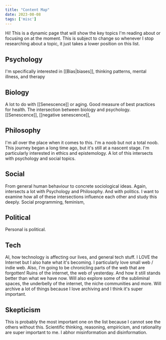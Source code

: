 ```yaml
---
title: "Content Map"
date: 2023-08-08
tags: ['misc']
---
```

Hi! This is a dynamic page that will show the key topics I'm reading about or focusing on at the moment. This is subject to change so whenever I stop researching about a topic, it just takes a lower position on this list. 

## Psychology
I'm specifically interested in [[Bias|biases]], thinking patterns, mental illness, and therapy
## Biology
A lot to do with [[Senescence]] or aging. Good measure of best practices for health. The intersection between biology and psychology. 
[[Senescence]], [[negative senescence]], 
## Philosophy
I'm all over the place when it comes to this. I'm a noob but not a total noob. This journey began a long time ago, but it's still at a nascent stage. I'm particularly interested in ethics and epistemology. A lot of this intersects with psychology and social topics.
## Social
From general human behaviour to concrete sociological ideas. Again, intersects a lot with Psychology and Philosophy. And with politics. I want to examine how all of these intersections influence each other and study this deeply. 
Social programming, feminism, 
## Political
Personal is political. 
## Tech
AI, how technology is affecting our lives, and general tech stuff. I LOVE the Internet but I also hate what it's becoming. I particularly love small web / indie web. Also, I'm going to be chronicling parts of the web that are forgotten! Ruins of the internet, the web of yesterday. And how it still stands better than what we have now. Will also explore some of the subliminal spaces, the underbelly of the internet, the niche communities and more. Will archive a lot of things because I love archiving and I think it's super important. 
## Skepticism
This is probably the most important one on the list because I cannot see the others without this. Scientific thinking, reasoning, empiricism, and rationality are super important to me. I abhor misinformation and disinformation. 


